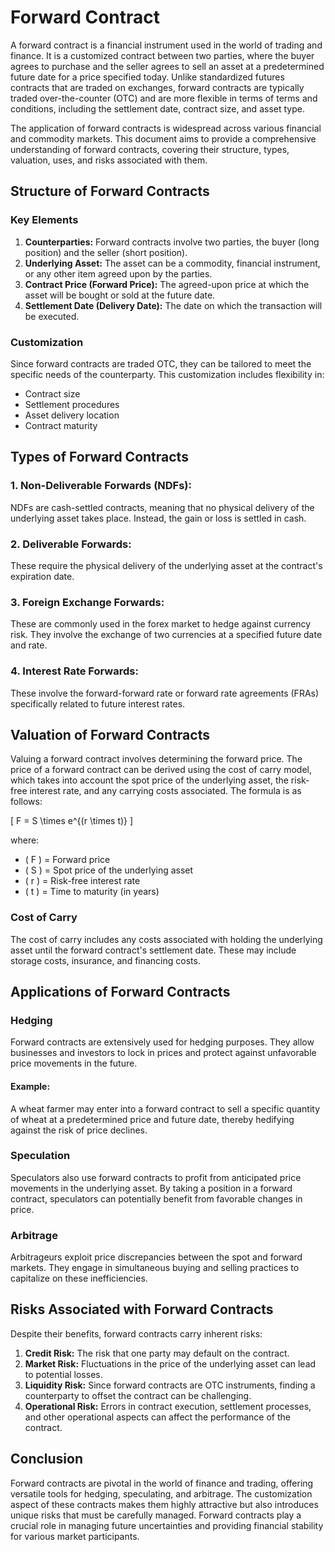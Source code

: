 # Forward Contract

A forward contract is a financial instrument used in the world of trading and finance. It is a customized contract between two parties, where the buyer agrees to purchase and the seller agrees to sell an asset at a predetermined future date for a price specified today. Unlike standardized futures contracts that are traded on exchanges, forward contracts are typically traded over-the-counter (OTC) and are more flexible in terms of terms and conditions, including the settlement date, contract size, and asset type.

The application of forward contracts is widespread across various financial and commodity markets. This document aims to provide a comprehensive understanding of forward contracts, covering their structure, types, valuation, uses, and risks associated with them.

## Structure of Forward Contracts

### Key Elements

1. **Counterparties:** Forward contracts involve two parties, the buyer (long position) and the seller (short position).
2. **Underlying Asset:** The asset can be a commodity, financial instrument, or any other item agreed upon by the parties.
3. **Contract Price (Forward Price):** The agreed-upon price at which the asset will be bought or sold at the future date.
4. **Settlement Date (Delivery Date):** The date on which the transaction will be executed.

### Customization

Since forward contracts are traded OTC, they can be tailored to meet the specific needs of the counterparty. This customization includes flexibility in:

- Contract size
- Settlement procedures
- Asset delivery location
- Contract maturity

## Types of Forward Contracts

### 1. **Non-Deliverable Forwards (NDFs):**
NDFs are cash-settled contracts, meaning that no physical delivery of the underlying asset takes place. Instead, the gain or loss is settled in cash.

### 2. **Deliverable Forwards:**
These require the physical delivery of the underlying asset at the contract's expiration date.

### 3. **Foreign Exchange Forwards:**
These are commonly used in the forex market to hedge against currency risk. They involve the exchange of two currencies at a specified future date and rate.

### 4. **Interest Rate Forwards:**
These involve the forward-forward rate or forward rate agreements (FRAs) specifically related to future interest rates.

## Valuation of Forward Contracts

Valuing a forward contract involves determining the forward price. The price of a forward contract can be derived using the cost of carry model, which takes into account the spot price of the underlying asset, the risk-free interest rate, and any carrying costs associated. The formula is as follows:

\[ F = S \times e^{(r \times t)} \]

where:
- \( F \) = Forward price
- \( S \) = Spot price of the underlying asset
- \( r \) = Risk-free interest rate
- \( t \) = Time to maturity (in years)

### Cost of Carry

The cost of carry includes any costs associated with holding the underlying asset until the forward contract's settlement date. These may include storage costs, insurance, and financing costs.

## Applications of Forward Contracts

### Hedging

Forward contracts are extensively used for hedging purposes. They allow businesses and investors to lock in prices and protect against unfavorable price movements in the future.

#### Example:

A wheat farmer may enter into a forward contract to sell a specific quantity of wheat at a predetermined price and future date, thereby hedifying against the risk of price declines.

### Speculation

Speculators also use forward contracts to profit from anticipated price movements in the underlying asset. By taking a position in a forward contract, speculators can potentially benefit from favorable changes in price.

### Arbitrage

Arbitrageurs exploit price discrepancies between the spot and forward markets. They engage in simultaneous buying and selling practices to capitalize on these inefficiencies.

## Risks Associated with Forward Contracts

Despite their benefits, forward contracts carry inherent risks:

1. **Credit Risk:** The risk that one party may default on the contract.
2. **Market Risk:** Fluctuations in the price of the underlying asset can lead to potential losses.
3. **Liquidity Risk:** Since forward contracts are OTC instruments, finding a counterparty to offset the contract can be challenging.
4. **Operational Risk:** Errors in contract execution, settlement processes, and other operational aspects can affect the performance of the contract.

## Conclusion

Forward contracts are pivotal in the world of finance and trading, offering versatile tools for hedging, speculating, and arbitrage. The customization aspect of these contracts makes them highly attractive but also introduces unique risks that must be carefully managed. Forward contracts play a crucial role in managing future uncertainties and providing financial stability for various market participants.